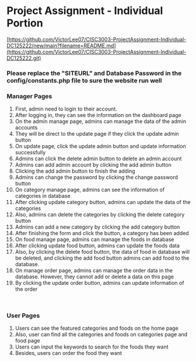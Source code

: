 # Project Assignment - Individual Portion
[https://github.com/VictorLee07/CISC3003-ProjectAssignment-Individual-DC125222/new/main?filename=README.md](https://github.com/VictorLee07/CISC3003-ProjectAssignment-Individual-DC125222.git)
### Please replace the "SITEURL" and Database Password in the config/constants.php file to sure the website run well
### Manager Pages
1. First, admin need to login to their account.
2. After logging in, they can see the information on the dashboard page
3. On the admin manage page, admins can manage the data of the admin accounts
4. They will be direct to the update page if they click the update admin button
5. On update page, click the update admin button and update information successfully
6. Admins can click the delete admin button to delete an admin account
7. Admins can add admin account by clicking the add admin button
8. Clicking the add admin button to finish the adding
9. Admins can change the password by clicking the change password button
10. On category manage page, admins can see the information of categories in database
11. After clicking update category button, admins can update the data of the categories
12. Also, admins can delete the categories by clicking the delete category button
13. Admins can add a new category by clicking the add category button
14. After finishing the form and click the button, a category has been added
15. On food manage page, admins can manage the foods in database
16. After clicking update food button, admins can update the foods data
17. Also, by clicking the delete food button, the data of food in database will be deleted, and clicking the add food button admins can add food to the database.
18. On manage order page, admins can manage the order data in the database. However, they cannot add or delete a data on this page
19. By clicking the update order button, admins can update information of the order
 
 
### User Pages
1. Users can see the featured categories and foods on the home page
2. Also, user can find all the categories and foods on categories page and food page
3. Users can input the keywords to search for the foods they want
4. Besides, users can order the food they want
